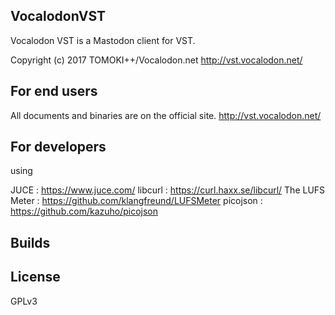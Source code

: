 ## VocalodonVST

Vocalodon VST is a Mastodon client for VST.

Copyright (c) 2017 TOMOKI++/Vocalodon.net
http://vst.vocalodon.net/

## For end users

All documents and binaries are on the official site.
http://vst.vocalodon.net/

## For developers

using

JUCE : https://www.juce.com/
libcurl : https://curl.haxx.se/libcurl/
The LUFS Meter : https://github.com/klangfreund/LUFSMeter
picojson : https://github.com/kazuho/picojson


## Builds

## License

GPLv3
